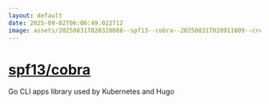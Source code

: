 ```yaml
---
layout: default
date: 2025-09-02T06:06:49.022712
image: assets/20250831T020328088--spf13--cobra--20250831T020911809--cropped.png
---
```


# [spf13/cobra](https://github.com/spf13/cobra)

Go CLI apps library used by Kubernetes and Hugo
